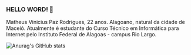 ### HELLO WORD! 👋
Matheus Vinicius Paz Rodrigues, 22 anos. Alagoano, natural da cidade de Maceió. Atualmente é estudante do Curso Técnico em Informática para Internet pelo Instituto Federal de Alagoas - campus Rio Largo.


![Anurag's GitHub stats](https://github-readme-stats.vercel.app/api?username=MatheusVinicius-pazz&show_icons=true&theme=onedark)
